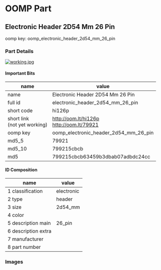 # OOMP Part  
## Electronic Header 2D54 Mm 26 Pin  
  
oomp key: oomp_electronic_header_2d54_mm_26_pin  
  
### Part Details  
  
[![working.jpg](working_600.jpg)](working.jpg)  
  
#### Important Bits  
| name | value | 
| --- | --- | 
| name | Electronic Header 2D54 Mm 26 Pin | 
| full id | electronic_header_2d54_mm_26_pin | 
| short code | hi126p | 
| short link<br>(not yet working) | http://oom.lt/hi126p<br>http://oom.lt/79921 | 
| oomp key | oomp_electronic_header_2d54_mm_26_pin | 
| md5_5 | 79921 | 
| md5_10 | 799215cbcb | 
| md5 | 799215cbcb63459b3dbab07adbdc24cc | 
#### ID Composition  
| name | value | 
| --- | --- | 
| 1 classification | electronic | 
| 2 type | header | 
| 3 size | 2d54_mm | 
| 4 color |  | 
| 5 description main | 26_pin | 
| 6 description extra |  | 
| 7 manufacturer |  | 
| 8 part number |  | 
### Images  
